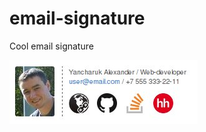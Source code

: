 # email-signature
Cool email signature

![Alt signature example](https://github.com/nafigator/email-signature/raw/master/images/example.jpg)
